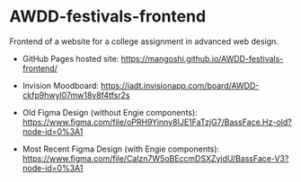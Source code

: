 # AWDD-festivals-frontend
Frontend of a website for a college assignment in advanced web design.

- GitHub Pages hosted site: https://mangoshi.github.io/AWDD-festivals-frontend/

- Invision Moodboard: https://iadt.invisionapp.com/board/AWDD-ckfp9hwyl07mw18v8f4tfsr2s

- Old Figma Design (without Engie components): https://www.figma.com/file/oPRH9Yinny8IJE1FaTzjG7/BassFace.Hz-old?node-id=0%3A1

- Most Recent Figma Design (with Engie components): https://www.figma.com/file/Calzn7W5oBEccmDSXZyjdU/BassFace-V3?node-id=0%3A1

